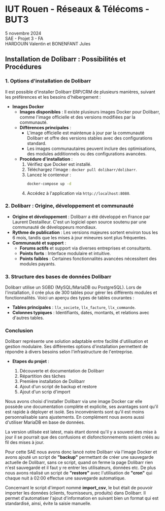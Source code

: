 # IUT Rouen - Réseaux & Télécoms - BUT3  
5 novembre 2024  
SAE - Projet 3 - FA  
HARDOUIN Valentin et BONENFANT Jules  

## Installation de Dolibarr : Possibilités et Procédures

### 1. Options d'installation de Dolibarr

Il est possible d'installer Dolibarr ERP/CRM de plusieurs manières, suivant les préférences et les besoins d'hébergement :

- **Images Docker**
  - **Images disponibles** : Il existe plusieurs images Docker pour Dolibarr, comme l'image officielle et des versions modifiées par la communauté.
  - **Différences principales** :
    - L'image officielle est maintenue à jour par la communauté Dolibarr et offre des versions stables avec des configurations standard.
    - Les images communautaires peuvent inclure des optimisations, des modules additionnels ou des configurations avancées.
  - **Procédure d'installation** :
    1. Vérifiez que Docker est installé.
    2. Téléchargez l'image : `docker pull dolibarr/dolibarr`.
    3. Lancez le conteneur :
       ```bash
       docker-compose up -d
       ```
    4. Accédez à l'application via `http://localhost:8080`.

### 2. Dolibarr : Origine, développement et communauté

- **Origine et développement** : Dolibarr a été développé en France par Laurent Destailleur. C'est un logiciel open source soutenu par une communauté de développeurs mondiaux.
- **Rythme de publication** : Les versions majeures sortent environ tous les 6 mois, tandis que les mises à jour mineures sont plus fréquentes.
- **Communauté et support** :
  - **Forums actifs** et support via diverses entreprises et consultants.
  - **Points forts** : Interface modulaire et intuitive.
  - **Points faibles** : Certaines fonctionnalités avancées nécessitent des modules payants.

### 3. Structure des bases de données Dolibarr

Dolibarr utilise un SGBD (MySQL/MariaDB ou PostgreSQL). Lors de l'installation, il crée plus de 300 tables pour gérer les différents modules et fonctionnalités. Voici un aperçu des types de tables courantes :
- **Tables principales** : `llx_societe`, `llx_facture`, `llx_commande`.
- **Colonnes typiques** : Identifiants, dates, montants, et relations avec d'autres tables.

### Conclusion

Dolibarr représente une solution adaptable entre facilité d'utilisation et gestion modulaire. Ses différentes options d'installation permettent de répondre à divers besoins selon l'infrastructure de l'entreprise.




  - **Etapes du projet** :

    1. Découverte et documentation de Dolibarr
    2. Répartition des tâches
    3. Première installation de Dolibarr
    4. Ajout d'un script de backup et restore
    5. Ajout d'un scrip d'import


Nous avons choisi d'installer Dolibarr via une image Docker car elle possède une documentation complète et explicite, ses avantages sont qu'il est rapide à déployer et isolé. Ses inconvénients sont qu'il est moins personnalisable sans ajustements. En complément nous avons aussi d'utiliser MariaDB en base de données.

La version utilisée est latest, mais étant donné qu'il y a souvent des mise à jour il se pourrait que des confusions et disfonctionnements soient créés au fil des mises à jour.

Pour cette SAE nous avons donc lancé notre Dolibarr via l'image Docker et avons ajouté un script de **"backup"** permettant de créer une sauvegarde actuelle de Dolibarr, sans ce script, quand on ferme la page Dolibarr rien n'est sauvegardé et il faut y re entrer les utilisateurs, données etc. De plus nous avons réalisé un script de **"restore"** avec l'utilisation de **"cron"** qui chaque nuit à 02:00 effectue une sauvegarde automatique.

Concernant le script d'import nommé **import_csv**, le but était de pouvoir importer les données (clients, fournisseurs, produits) dans Dolibarr. Il permet d'automatiser l'ajout d'information en suivant bien un format qui est standardisé, ainsi, évite la saisie manuelle.